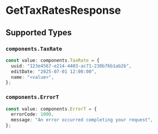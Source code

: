 # GetTaxRatesResponse


## Supported Types

### `components.TaxRate`

```typescript
const value: components.TaxRate = {
  uuid: "123e4567-e214-4403-ac71-230b76b1ab2b",
  editDate: "2025-07-01 12:00:00",
  name: "<value>",
};
```

### `components.ErrorT`

```typescript
const value: components.ErrorT = {
  errorCode: 1000,
  message: "An error occurred completing your request",
};
```

